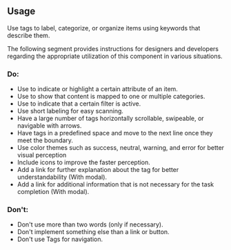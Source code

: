 <ComponentHeading name="Tag"></ComponentHeading>

## Usage

Use tags to label, categorize, or organize items using keywords that describe them.

The following segment provides instructions for designers and developers regarding the appropriate utilization of this
component in various situations.

### Do:

- Use to indicate or highlight a certain attribute of an item.
- Use to show that content is mapped to one or multiple categories.
- Use to indicate that a certain filter is active.
- Use short labeling for easy scanning.
- Have a large number of tags horizontally scrollable, swipeable, or navigable with arrows.
- Have tags in a predefined space and move to the next line once they meet the boundary.
- Use color themes such as success, neutral, warning, and error for better visual perception
- Include icons to improve the faster perception.
- Add a link for further explanation about the tag for better understandability (With modal).
- Add a link for additional information that is not necessary for the task completion (With modal).

### Don't:

- Don't use more than two words (only if necessary).
- Don't implement something else than a link or button.
- Don't use Tags for navigation.
